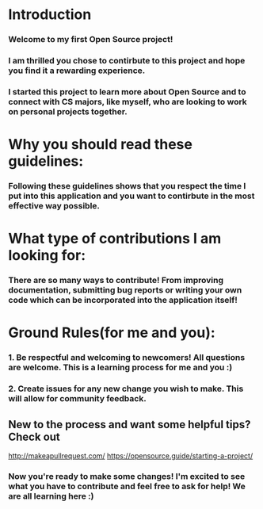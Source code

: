 # Introduction
### Welcome to my first Open Source project! 
### I am thrilled you chose to contirbute to this project and hope you find it a rewarding experience. 
### I started this project to learn more about Open Source and to connect with CS majors, like myself, who are looking to work on personal projects together.

# Why you should read these guidelines:
### Following these guidelines shows that you respect the time I put into this application and you want to contirbute in the most effective way possible.

# What type of contributions I am looking for:
### There are so many ways to contribute! From improving documentation, submitting bug reports or writing your own code which can be incorporated into the application itself!

# Ground Rules(for me and you):
### 1. Be respectful and welcoming to newcomers! All questions are welcome. This is a learning process for me and you :)
### 2. Create issues for any new change you wish to make. This will allow for community feedback.

## New to the process and want some helpful tips? Check out 
http://makeapullrequest.com/
https://opensource.guide/starting-a-project/

### Now you're ready to make some changes! I'm excited to see what you have to contribute and feel free to ask for help! We are all learning here :) 


